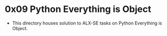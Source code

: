 # 0x09 Python Everything is Object

- This directory houses solution to ALX-SE tasks on Python Everything is Object.
